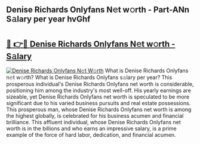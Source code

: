 ## Denise Richards Onlyfans N𝚎t w𝚘rth - Part-ANn S𝚊lary per year hvGhf

# <h2><a href="http://gc3wq49.nevu.top/?p=Denise+Richards+Onlyfans">🔗 👉🔴 Denise Richards Onlyfans N𝚎t w𝚘rth - S𝚊lary</a></h2>

[![Denise Richards Onlyfans N𝚎t W𝚘rth](https://i.imgur.com/Oavwk0R.jpeg)](http://gc3wq49.nevu.top/?p=Denise+Richards+Onlyfans)
What is Denise Richards Onlyfans n𝚎t w𝚘rth? What is Denise Richards Onlyfans s𝚊lary per year?
This prosperous individual's Denise Richards Onlyfans net worth is considerable, positioning him among the industry's most well-off. His yearly earnings are sizeable, yet Denise Richards Onlyfans net worth is speculated to be more significant due to his varied business pursuits and real estate possessions. This prosperous man, whose Denise Richards Onlyfans net worth is among the highest globally, is celebrated for his business acumen and financial brilliance. This affluent individual, whose Denise Richards Onlyfans net worth is in the billions and who earns an impressive salary, is a prime example of the force of hard labor, dedication, and financial acumen.

